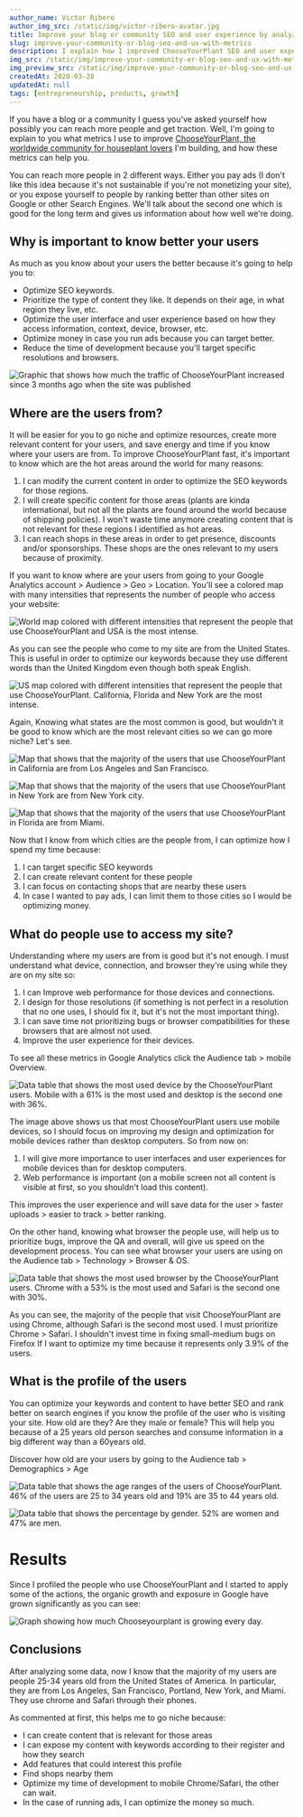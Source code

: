 ```yaml
---
author_name: Victor Ribero
author_img_src: /static/img/victor-ribero-avatar.jpg
title: Improve your blog or community SEO and user experience by analyzing metrics
slug: improve-your-community-or-blog-seo-and-ux-with-metrics
description: I explain how I improved ChooseYourPlant SEO and user experience by analyzing some metrics and how you can do the same for your blog or community.
img_src: /static/img/improve-your-community-or-blog-seo-and-ux-with-metrics-1.png
img_preview_src: /static/img/improve-your-community-or-blog-seo-and-ux-with-metrics-preview.png
createdAt: 2020-03-28
updatedAt: null
tags: [entrepreneurship, products, growth]
---
```


If you have a blog or a community I guess you've asked yourself how possibly you can reach more people and get traction. Well, I'm going to explain to you what metrics I use to improve [ChooseYourPlant, the worldwide community for houseplant lovers](https://www.chooseyourplant.com) I'm building, and how these metrics can help you.

You can reach more people in 2 different ways. Either you pay ads (I don't like this idea because it's not sustainable if you're not monetizing your site), or you expose yourself to people by ranking better than other sites on Google or other Search Engines. We'll talk about the second one which is good for the long term and gives us information about how well we're doing.

## Why is important to know better your users
As much as you know about your users the better because it's going to help you to:
- Optimize SEO keywords.
- Prioritize the type of content they like. It depends on their age, in what region they live, etc.
- Optimize the user interface and user experience based on how they access information, context, device, browser, etc.
- Optimize money in case you run ads because you can target better.
- Reduce the time of development because you'll target specific resolutions and browsers.

![Graphic that shows how much the traffic of ChooseYourPlant increased since 3 months ago when the site was published](/static/img/improve-your-community-or-blog-seo-and-ux-with-metrics-1.png)


## Where are the users from?
It will be easier for you to go niche and optimize resources, create more relevant content for your users, and save energy and time if you know where your users are from. To improve ChooseYourPlant fast, it's important to know which are the hot areas around the world for many reasons:
  
1. I can modify the current content in order to optimize the SEO keywords for those regions.
2. I will create specific content for those areas (plants are kinda international, but not all the plants are found around the world because of shipping policies). I won't waste time anymore creating content that is not relevant for these regions I identified as hot areas.
3. I can reach shops in these areas in order to get presence, discounts and/or sponsorships. These shops are the ones relevant to my users because of proximity.



If you want to know where are your users from going to your Google Analytics account > Audience > Geo > Location. You'll see a colored map with many intensities that represents the number of people who access your website:

![World map colored with different intensities that represent the people that use ChooseYourPlant and USA is the most intense.](/static/img/improve-your-community-or-blog-seo-and-ux-with-metrics-2.png)

As you can see the people who come to my site are from the United States. This is useful in order to optimize our keywords because they use different words than the United Kingdom even though both speak English.

![US map colored with different intensities that represent the people that use ChooseYourPlant. California, Florida and New York are the most intense.](/static/img/improve-your-community-or-blog-seo-and-ux-with-metrics-3.png)

Again, Knowing what states are the most common is good, but wouldn't it be good to know which are the most relevant cities so we can go more niche? Let's see.

![Map that shows that the majority of the users that use ChooseYourPlant in California are from Los Angeles and San Francisco.](/static/img/improve-your-community-or-blog-seo-and-ux-with-metrics-4.png)

![Map that shows that the majority of the users that use ChooseYourPlant in New York are from New York city.](/static/img/improve-your-community-or-blog-seo-and-ux-with-metrics-5.png)

![Map that shows that the majority of the users that use ChooseYourPlant in Florida are from Miami.](/static/img/improve-your-community-or-blog-seo-and-ux-with-metrics-6.png)


Now that I know from which cities are the people from, I can optimize how I spend my time because:

1. I can target specific SEO keywords
2. I can create relevant content for these people
3. I can focus on contacting shops that are nearby these users
4. In case I wanted to pay ads, I can limit them to those cities so I would be optimizing money.

## What do people use to access my site?
Understanding where my users are from is good but it's not enough. I must understand what device, connection, and browser they're using while they are on my site so:

1. I can Improve web performance for those devices and connections.
2. I design for those resolutions (if something is not perfect in a resolution that no one uses, I should fix it, but it's not the most important thing).
3. I can save time not prioritizing bugs or browser compatibilities for these browsers that are almost not used.
4. Improve the user experience for their devices.

To see all these metrics in Google Analytics click the Audience tab > mobile Overview.

![Data table that shows the most used device by the ChooseYourPlant users. Mobile with a 61% is the most used and desktop is the second one with 36%.](/static/img/improve-your-community-or-blog-seo-and-ux-with-metrics-7.png)

The image above shows us that most ChooseYourPlant users use mobile devices, so I should focus on improving my design and optimization for mobile devices rather than desktop computers. So from now on:

1. I will give more importance to user interfaces and user experiences for mobile devices than for desktop computers.
2. Web performance is important (on a mobile screen not all content is visible at first, so you shouldn't load this content).

This improves the user experience and will save data for the user > faster uploads > easier to track > better ranking.

On the other hand, knowing what browser the people use, will help us to prioritize bugs, improve the QA and overall, will give us speed on the development process. You can see what browser your users are using on the Audience tab > Technology > Browser & OS.

![Data table that shows the most used browser by the ChooseYourPlant users. Chrome with a 53% is the most used and Safari is the second one with 30%.](/static/img/improve-your-community-or-blog-seo-and-ux-with-metrics-8.png)

As you can see, the majority of the people that visit ChooseYourPlant are using Chrome, although Safari is the second most used. I must prioritize Chrome > Safari. I shouldn't invest time in fixing small-medium bugs on Firefox If I want to optimize my time because it represents only 3.9% of the users.


## What is the profile of the users

You can optimize your keywords and content to have better SEO and rank better on search engines if you know the profile of the user who is visiting your site. How old are they? Are they male or female? This will help you because of a 25 years old person searches and consume information in a big different way than a 60years old. 

Discover how old are your users by going to the Audience tab > Demographics > Age

![Data table that shows the age ranges of the users of ChooseYourPlant. 46% of the users are 25 to 34 years old and 19% are 35 to 44 years old.](/static/img/improve-your-community-or-blog-seo-and-ux-with-metrics-9.png)

![Data table that shows the percentage by gender. 52% are women and 47% are men.](/static/img/improve-your-community-or-blog-seo-and-ux-with-metrics-10.png)

# Results
Since I profiled the people who use ChooseYourPlant and I started to apply some of the actions, the organic growth and exposure in Google have grown significantly as you can see:

![Graph showing how much Chooseyourplant is growing every day.](/static/img/improve-your-community-or-blog-seo-and-ux-with-metrics-11.png)

## Conclusions
After analyzing some data, now I know that the majority of my users are people 25-34 years old from the United States of America. In particular, they are from Los Angeles, San Francisco, Portland, New York, and Miami. They use chrome and Safari through their phones. 

As commented at first, this helps me to go niche because:
- I can create content that is relevant for those areas
- I can expose my content with keywords according to their register and how they search
- Add features that could interest this profile
- Find shops nearby them
- Optimize my time of development to mobile Chrome/Safari, the other can wait.
- In the case of running ads, I can optimize the money so much.
